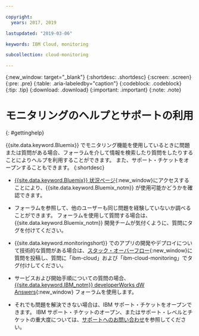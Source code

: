 ```yaml
---

copyright:
  years: 2017, 2019

lastupdated: "2019-03-06"

keywords: IBM Cloud, monitoring

subcollection: cloud-monitoring

---
```


{:new_window: target="_blank"}
{:shortdesc: .shortdesc}
{:screen: .screen}
{:pre: .pre}
{:table: .aria-labeledby="caption"}
{:codeblock: .codeblock}
{:tip: .tip}
{:download: .download}
{:important: .important}
{:note: .note}


# モニタリングのヘルプとサポートの利用
{: #gettinghelp}

{{site.data.keyword.Bluemix}} でモニタリング機能を使用しているときに問題または質問がある場合、フォーラムを介して情報を検索したり質問をしたりすることによりヘルプを利用することができます。 また、サポート・チケットをオープンすることもできます。
{:shortdesc}

* [{{site.data.keyword.Bluemix}} 状況ページ](https://developer.ibm.com/bluemix/support/#status){:new_window}にアクセスすることにより、{{site.data.keyword.Bluemix_notm}} が使用可能かどうかを確認できます。

* フォーラムを参照して、他のユーザーも同じ問題を経験していないか調べることができます。 フォーラムを使用して質問する場合は、{{site.data.keyword.Bluemix_notm}} 開発チームが気付くように、質問にタグを付けてください。
<!--Insert the appropriate Stack Overflow tag for your service for <service_keyword> in URL and text below:  -->
  * {{site.data.keyword.monitoringshort}} でのアプリの開発やデプロイについて技術的な質問がある場合は、[スタック・オーバーフロー](http://stackoverflow.com/search?q=ibm-cloud-monitoring+ibm-cloud){:new_window}に質問を投稿し、質問に「ibm-cloud」および「ibm-cloud-monitoring」でタグ付けしてください。
<!--Insert the appropriate dW Answers tag for your service for <service_keyword> in URL below:  -->
  * サービスおよび開始手順についての質問の場合、[{{site.data.keyword.IBM_notm}} developerWorks dW Answers](https://developer.ibm.com/answers/topics/ibm-cloud-monitoring/?smartspace=ibm-cloud){:new_window} フォーラムを使用します。

* それでも問題を解決できない場合は、IBM サポート・チケットをオープンできます。 IBM サポート・チケットのオープン、またはサポート・レベルとチケットの重大度については、[サポートへのお問い合わせ](/docs/get-support/howtogetsupport.html#getting-customer-support)を参照してください。

